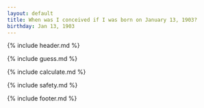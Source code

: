 ```yaml
---
layout: default
title: When was I conceived if I was born on January 13, 1903?
birthday: Jan 13, 1903
---
```


{% include header.md %}

{% include guess.md %}

{% include calculate.md %}

{% include safety.md %}

{% include footer.md %}



